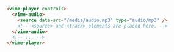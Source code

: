 ```html {2-5} title="example.html"
<vime-player controls>
  <vime-audio>
    <source data-src="/media/audio.mp3" type="audio/mp3" />
    <!-- <source> and <track> elements are placed here. -->
  </vime-audio>
  <!-- ... -->
</vime-player>
```
